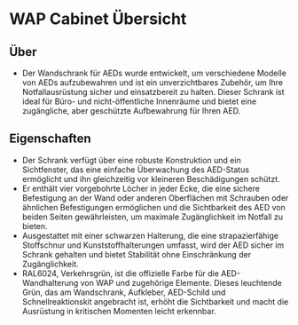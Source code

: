 # WAP Cabinet Übersicht

## Über

- Der Wandschrank für AEDs wurde entwickelt, um verschiedene Modelle von AEDs aufzubewahren und ist ein unverzichtbares Zubehör, um Ihre Notfallausrüstung sicher und einsatzbereit zu halten. Dieser Schrank ist ideal für Büro- und nicht-öffentliche Innenräume und bietet eine zugängliche, aber geschützte Aufbewahrung für Ihren AED.

## Eigenschaften

- Der Schrank verfügt über eine robuste Konstruktion und ein Sichtfenster, das eine einfache Überwachung des AED-Status ermöglicht und ihn gleichzeitig vor kleineren Beschädigungen schützt.
- Er enthält vier vorgebohrte Löcher in jeder Ecke, die eine sichere Befestigung an der Wand oder anderen Oberflächen mit Schrauben oder ähnlichen Befestigungen ermöglichen und die Sichtbarkeit des AED von beiden Seiten gewährleisten, um maximale Zugänglichkeit im Notfall zu bieten.
- Ausgestattet mit einer schwarzen Halterung, die eine strapazierfähige Stoffschnur und Kunststoffhalterungen umfasst, wird der AED sicher im Schrank gehalten und bietet Stabilität ohne Einschränkung der Zugänglichkeit.
- RAL6024, Verkehrsgrün, ist die offizielle Farbe für die AED-Wandhalterung von WAP und zugehörige Elemente. Dieses leuchtende Grün, das am Wandschrank, Aufkleber, AED-Schild und Schnellreaktionskit angebracht ist, erhöht die Sichtbarkeit und macht die Ausrüstung in kritischen Momenten leicht erkennbar.
